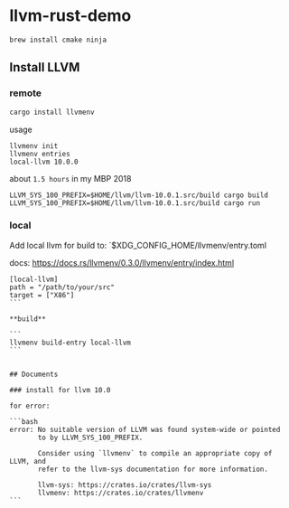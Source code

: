 # llvm-rust-demo

```
brew install cmake ninja
```

## Install LLVM


### remote

```bash
cargo install llvmenv
```

usage

```
llvmenv init
llvmenv entries
local-llvm 10.0.0
```

about `1.5 hours` in my MBP 2018


```
LLVM_SYS_100_PREFIX=$HOME/llvm/llvm-10.0.1.src/build cargo build
LLVM_SYS_100_PREFIX=$HOME/llvm/llvm-10.0.1.src/build cargo run
````

### local

Add local llvm for build to: `$XDG_CONFIG_HOME/llvmenv/entry.toml

docs: https://docs.rs/llvmenv/0.3.0/llvmenv/entry/index.html

````
[local-llvm]
path = "/path/to/your/src"
target = ["X86"]
```

**build**

```
llvmenv build-entry local-llvm
```


## Documents

### install for llvm 10.0

for error:

```bash
error: No suitable version of LLVM was found system-wide or pointed
       to by LLVM_SYS_100_PREFIX.

       Consider using `llvmenv` to compile an appropriate copy of LLVM, and
       refer to the llvm-sys documentation for more information.

       llvm-sys: https://crates.io/crates/llvm-sys
       llvmenv: https://crates.io/crates/llvmenv
```